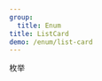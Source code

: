 ```yaml
---
group:
  title: Enum
title: ListCard
demo: /enum/list-card
---
```


枚举

<API src="../../../lib/ListCard/index.d.ts"></API>

